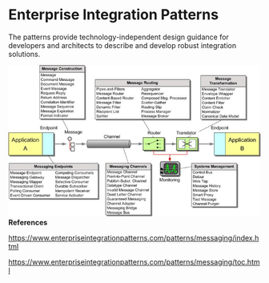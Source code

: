 # Enterprise Integration Patterns

The patterns provide technology-independent design guidance for developers and architects to describe and develop robust integration solutions.

![image](../../media/Enterprise-Integration-Patterns-image1.jpg)**References**

<https://www.enterpriseintegrationpatterns.com/patterns/messaging/index.html>

<https://www.enterpriseintegrationpatterns.com/patterns/messaging/toc.html>
